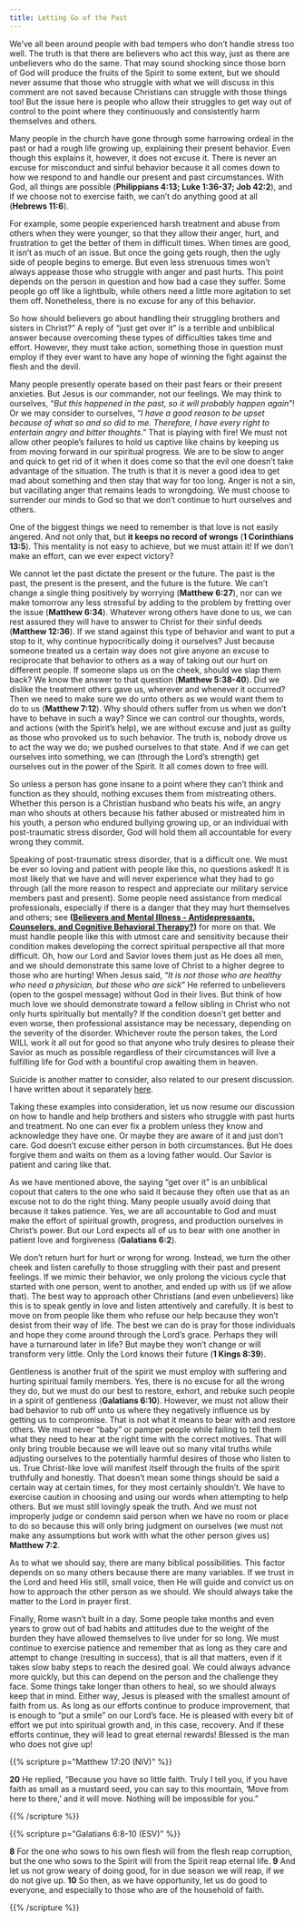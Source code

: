 ```yaml
---
title: Letting Go of the Past 
---
```


We’ve all been around people with bad tempers who don’t handle stress too well. The truth is that there are believers who act this way, just as there are unbelievers who do the same. That may sound shocking since those born of God will produce the fruits of the Spirit to some extent, but we should never assume that those who struggle with what we will discuss in this comment are not saved because Christians can struggle with those things too! But the issue here is people who allow their struggles to get way out of control to the point where they continuously and consistently harm themselves and others. 

Many people in the church have gone through some harrowing ordeal in the past or had a rough life growing up, explaining their present behavior. Even though this explains it, however, it does not excuse it. There is never an excuse for misconduct and sinful behavior because it all comes down to how we respond to and handle our present and past circumstances. With God, all things are possible (**Philippians 4:13; Luke 1:36-37; Job 42:2**), and if we choose not to exercise faith, we can’t do anything good at all (**Hebrews 11:6**). 

For example, some people experienced harsh treatment and abuse from others when they were younger, so that they allow their anger, hurt, and frustration to get the better of them in difficult times. When times are good, it isn’t as much of an issue. But once the going gets rough, then the ugly side of people begins to emerge. But even less strenuous times won’t always appease those who struggle with anger and past hurts. This point depends on the person in question and how bad a case they suffer. Some people go off like a lightbulb, while others need a little more agitation to set them off. Nonetheless, there is no excuse for any of this behavior. 

So how should believers go about handling their struggling brothers and sisters in Christ?” A reply of “just get over it” is a terrible and unbiblical answer because overcoming these types of difficulties takes time and effort. However, they must take action, something those in question must employ if they ever want to have any hope of winning the fight against the flesh and the devil. 

Many people presently operate based on their past fears or their present anxieties. But Jesus is our commander, not our feelings. We may think to ourselves, “*But this happened in the past, so it will probably happen again*”! Or we may consider to ourselves, “*I have a good reason to be upset because of what so and so did to me. Therefore, I have every right to entertain angry and bitter thoughts*.” That is playing with fire! We must not allow other people’s failures to hold us captive like chains by keeping us from moving forward in our spiritual progress. We are to be slow to anger and quick to get rid of it when it does come so that the evil one doesn’t take advantage of the situation. The truth is that it is never a good idea to get mad about something and then stay that way for too long. Anger is not a sin, but vacillating anger that remains leads to wrongdoing. We must choose to surrender our minds to God so that we don’t continue to hurt ourselves and others. 

One of the biggest things we need to remember is that love is not easily angered. And not only that, but **it keeps no record of wrongs** (**1 Corinthians 13:5**). This mentality is not easy to achieve, but we must attain it! If we don’t make an effort, can we ever expect victory? 

We cannot let the past dictate the present or the future. The past is the past, the present is the present, and the future is the future. We can’t change a single thing positively by worrying (**Matthew 6:27**), nor can we make tomorrow any less stressful by adding to the problem by fretting over the issue (**Matthew 6:34**). Whatever wrong others have done to us, we can rest assured they will have to answer to Christ for their sinful deeds (**Matthew 12:36**). If we stand against this type of behavior and want to put a stop to it, why continue hypocritically doing it ourselves? Just because someone treated us a certain way does not give anyone an excuse to reciprocate that behavior to others as a way of taking out our hurt on different people. If someone slaps us on the cheek, should we slap them back? We know the answer to that question (**Matthew 5:38-40**). Did we dislike the treatment others gave us, wherever and whenever it occurred? Then we need to make sure we do unto others as we would want them to do to us (**Matthew 7:12**). Why should others suffer from us when we don’t have to behave in such a way? Since we can control our thoughts, words, and actions (with the Spirit’s help), we are without excuse and just as guilty as those who provoked us to such behavior. The truth is, nobody drove us to act the way we do; we pushed ourselves to that state. And if we can get ourselves into something, we can (through the Lord’s strength) get ourselves out in the power of the Spirit. It all comes down to free will. 

So unless a person has gone insane to a point where they can’t think and function as they should, nothing excuses them from mistreating others. Whether this person is a Christian husband who beats his wife, an angry man who shouts at others because his father abused or mistreated him in his youth, a person who endured bullying growing up, or an individual with post-traumatic stress disorder, God will hold them all accountable for every wrong they commit. 

Speaking of post-traumatic stress disorder, that is a difficult one. We must be ever so loving and patient with people like this, no questions asked! It is most likely that we have and will never experience what they had to go through (all the more reason to respect and appreciate our military service members past and present). Some people need assistance from medical professionals, especially if there is a danger that they may hurt themselves and others; see **([Believers and Mental Illness - Antidepressants, Counselors, and Cognitive Behavioral Therapy?](/large-topical/christian-liberty/#f-believers-and-mental-illness---antidepressants-counselors-and-cognitive-behavioral-therapy))** for more on that. We must handle people like this with utmost care and sensitivity because their condition makes developing the correct spiritual perspective all that more difficult. Oh, how our Lord and Savior loves them just as He does all men, and we should demonstrate this same love of Christ to a higher degree to those who are hurting! When Jesus said, “*It is not those who are healthy who need a physician, but those who are sick*” He referred to unbelievers (open to the gospel message) without God in their lives. But think of how much love we should demonstrate toward a fellow sibling in Christ who not only hurts spiritually but mentally? If the condition doesn’t get better and even worse, then professional assistance may be necessary, depending on the severity of the disorder. Whichever route the person takes, the Lord WILL work it all out for good so that anyone who truly desires to please their Savior as much as possible regardless of their circumstances will live a fulfilling life for God with a bountiful crop awaiting them in heaven.

Suicide is another matter to consider, also related to our present discussion. I have written about it separately [here](small-topical/christians-and-suicide).

Taking these examples into consideration, let us now resume our discussion on how to handle and help brothers and sisters who struggle with past hurts and treatment. No one can ever fix a problem unless they know and acknowledge they have one. Or maybe they are aware of it and just don’t care. God doesn’t excuse either person in both circumstances. But He does forgive them and waits on them as a loving father would. Our Savior is patient and caring like that. 

As we have mentioned above, the saying “get over it” is an unbiblical copout that caters to the one who said it because they often use that as an excuse not to do the right thing. Many people usually avoid doing that because it takes patience. Yes, we are all accountable to God and must make the effort of spiritual growth, progress, and production ourselves in Christ’s power. But our Lord expects all of us to bear with one another in patient love and forgiveness (**Galatians 6:2**). 

We don’t return hurt for hurt or wrong for wrong. Instead, we turn the other cheek and listen carefully to those struggling with their past and present feelings. If we mimic their behavior, we only prolong the vicious cycle that started with one person, went to another, and ended up with us (if we allow that). The best way to approach other Christians (and even unbelievers) like this is to speak gently in love and listen attentively and carefully. It is best to move on from people like them who refuse our help because they won’t desist from their way of life. The best we can do is pray for those individuals and hope they come around through the Lord’s grace. Perhaps they will have a turnaround later in life? But maybe they won’t change or will transform very little. Only the Lord knows their future (**1 Kings 8:39**). 

Gentleness is another fruit of the spirit we must employ with suffering and hurting spiritual family members. Yes, there is no excuse for all the wrong they do, but we must do our best to restore, exhort, and rebuke such people in a spirit of gentleness (**Galatians 6:10**). However, we must not allow their bad behavior to rub off unto us where they negatively influence us by getting us to compromise. That is not what it means to bear with and restore others. We must never “baby” or pamper people while failing to tell them what they need to hear at the right time with the correct motives. That will only bring trouble because we will leave out so many vital truths while adjusting ourselves to the potentially harmful desires of those who listen to us. True Christ-like love will manifest itself through the fruits of the spirit truthfully and honestly. That doesn’t mean some things should be said a certain way at certain times, for they most certainly shouldn’t. We have to exercise caution in choosing and using our words when attempting to help others. But we must still lovingly speak the truth. And we must not improperly judge or condemn said person when we have no room or place to do so because this will only bring judgment on ourselves (we must not make any assumptions but work with what the other person gives us) **Matthew 7:2**.

As to what we should say, there are many biblical possibilities. This factor depends on so many others because there are many variables. If we trust in the Lord and heed His still, small voice, then He will guide and convict us on how to approach the other person as we should. We should always take the matter to the Lord in prayer first. 

Finally, Rome wasn’t built in a day. Some people take months and even years to grow out of bad habits and attitudes due to the weight of the burden they have allowed themselves to live under for so long. We must continue to exercise patience and remember that as long as they care and attempt to change (resulting in success), that is all that matters, even if it takes slow baby steps to reach the desired goal. We could always advance more quickly, but this can depend on the person and the challenge they face. Some things take longer than others to heal, so we should always keep that in mind. Either way, Jesus is pleased with the smallest amount of faith from us. As long as our efforts continue to produce improvement, that is enough to “put a smile” on our Lord’s face. He is pleased with every bit of effort we put into spiritual growth and, in this case, recovery. And if these efforts continue, they will lead to great eternal rewards! Blessed is the man who does not give up! 

{{% scripture p="Matthew 17:20 (NIV)" %}} 

**20** He replied, “Because you have so little faith. Truly I tell you, if you have faith as small as a mustard seed, you can say to this mountain, ‘Move from here to there,’ and it will move. Nothing will be impossible for you.”                                         

{{% /scripture %}} 

{{% scripture p="Galatians 6:8-10 (ESV)" %}} 

**8** For the one who sows to his own flesh will from the flesh reap corruption, but the one who sows to the Spirit will from the Spirit reap eternal life. **9** And let us not grow weary of doing good, for in due season we will reap, if we do not give up. **10** So then, as we have opportunity, let us do good to everyone, and especially to those who are of the household of faith.                                                             

{{% /scripture %}}
